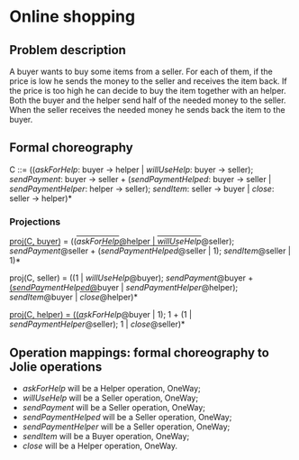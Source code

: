 # Online shopping

## Problem description
A buyer wants to buy some items from a seller.
For each of them, if the price is low he sends the money to the seller and receives the item back.
If the price is too high he can decide to buy the item together with an helper.
Both the buyer and the helper send half of the needed money to the seller.
When the seller receives the needed money he sends back the item to the buyer.

## Formal choreography
C ::= ((*askForHelp*: buyer -> helper | *willUseHelp*: buyer -> seller); *sendPayment*: buyer -> seller + (*sendPaymentHelped*: buyer -> seller | *sendPaymentHelper*: helper -> seller); *sendItem*: seller -> buyer | *close*: seller -> helper)*

### Projections
proj(C, buyer) = ((<span style="text-decoration: overline">*askForHelp*</span>@helper | <span style="text-decoration: overline">*willUseHelp*</span>@seller); <span style="text-decoration: overline">*sendPayment*</span>@seller + (<span style="text-decoration: overline">*sendPaymentHelped*</span>@seller | 1); *sendItem*@seller | 1)*

proj(C, seller) = ((1 | *willUseHelp*@buyer); *sendPayment*@buyer + (*sendPaymentHelped*@buyer | *sendPaymentHelper*@helper); <span style="text-decoration: overline">*sendItem*</span>@buyer | <span style="text-decoration: overline">*close*</span>@helper)*

proj(C, helper) = ((*askForHelp*@buyer | 1); 1 + (1 | <span style="text-decoration: overline">*sendPaymentHelper*</span>@seller); 1 | *close*@seller)*

## Operation mappings: formal choreography to Jolie operations
- *askForHelp* will be a Helper operation, OneWay;
- *willUseHelp* will be a Seller operation, OneWay;
- *sendPayment* will be a Seller operation, OneWay;
- *sendPaymentHelped* will be a Seller operation, OneWay;
- *sendPaymentHelper* will be a Seller operation, OneWay;
- *sendItem* will be a Buyer operation, OneWay;
- *close* will be a Helper operation, OneWay.